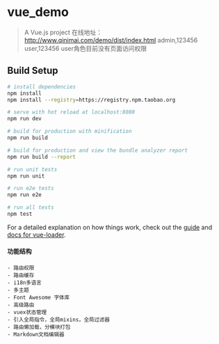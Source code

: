 # vue_demo

> A Vue.js project
在线地址：http://www.qinimai.com/demo/dist/index.html  admin,123456  user,123456 user角色目前没有页面访问权限
## Build Setup

``` bash
# install dependencies
npm install
npm install --registry=https://registry.npm.taobao.org

# serve with hot reload at localhost:8080
npm run dev

# build for production with minification
npm run build

# build for production and view the bundle analyzer report
npm run build --report

# run unit tests
npm run unit

# run e2e tests
npm run e2e

# run all tests
npm test
```

For a detailed explanation on how things work, check out the [guide](http://vuejs-templates.github.io/webpack/) and [docs for vue-loader](http://vuejs.github.io/vue-loader).

#### 功能结构
```
- 路由权限
- 路由缓存
- i18n多语言
- 多主题
- Font Awesome 字体库
- 高级路由
- vuex状态管理
- 引入全局指令，全局mixins，全局过滤器
- 路由懒加载，分模块打包
- Markdown文档编辑器
```